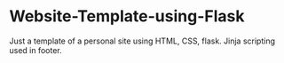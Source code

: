 # Website-Template-using-Flask
Just a template of a personal site using HTML, CSS, flask. Jinja scripting used in footer.
